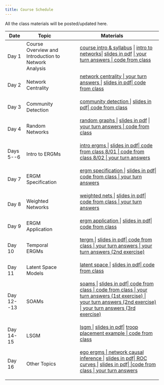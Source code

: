 ```yaml
---
title: Course Schedule
---
```

<p>
All the class materials will be posted/updated here.
</p>

<div>
  <table class="table table-striped table-hover">
    <thead>
      <tr>
        <th>Date</th>
        <th>Topic</th>
        <th>Materials</th>
              </tr>
    </thead>
    <tbody>
      <tr>
        <td>Day 1</td>
        <td>Course Overview and  <br>
         Introduction to Network Analysis</td>
        <td>
          <dl>
          <dd><a href="../materials/Slides/01_welcome.pdf" target=_blank>course intro & syllabus</a> | <a href="../materials/Slides/02_getting_started.html" target=_blank>intro to networks</a>| <a href="../materials/Slides/02_getting_started.pdf" target=_blank>slides in pdf</a> |<a href="../materials/YourTurnAnswers/02_getting_started_yourturn.R"target=_blank> your turn answers </a>|<a href="../materials/Scripts/day1_script.R"target=_blank> code from class </a>
          </dd>
          </dl>
        </td>
      </tr>
      <tr>
        <td>Day 2</td>
        <td>Network Centrality</td>
        <td>
          <dl>
          <dd><a href="../materials/Slides/03_centrality.html" target=_blank>network centrality </a>  |<a href="../materials/YourTurnAnswers/03_centrality_yourturn.R"target=_blank> your turn answers </a>| <a href="../materials/Slides/03_centrality.pdf" target=_blank>slides in pdf</a>|<a href="../materials/Scripts/day2_script.R"target=_blank> code from class </a>
          </dd>
          </dl>
        </td>
      </tr>
      <tr>
        <td>Day 3</td>
        <td>Community Detection</td>
        <td>
          <dl>
          <dd><a href="../materials/Slides/04_communities.html" target=_blank>community detection </a>  | <a href="../materials/Slides/04_communities.pdf" target=_blank>slides in pdf</a>|<a href="../materials/Scripts/day3_script.R"target=_blank> code from class </a>
          </dd>
          </dl>
        </td>
      </tr>
      <tr>
        <td>Day 4</td>
        <td>Random Networks</td>
        <td>
          <dl>
          <dd><a href="../materials/Slides/05_random_graphs.html" target=_blank>random graphs </a>  | <a href="../materials/Slides/05_random_graphs.pdf" target=_blank>slides in pdf</a> |<a href="../materials/YourTurnAnswers/05_random_nets_yourturn.R"target=_blank> your turn answers </a>|<a href="../materials/Scripts/day4_script.R"target=_blank> code from class </a>
          </dd>
          </dl>
        </td>
      </tr>
      <tr>
        <td>Days 5--6</td>
        <td>Intro to ERGMs</td>
        <td>
          <dl>
          <dd><a href="../materials/Slides/06_intro_ergms.html" target=_blank>intro ergms </a>  | <a href="../materials/Slides/06_intro_ergms.pdf" target=_blank>slides in pdf</a>|<a href="../materials/Scripts/script080122.R"target=_blank> code from class 8/01 </a>|<a href="../materials/Scripts/script080222.R"target=_blank> code from class 8/02 </a>|<a href="../materials/YourTurnAnswers/06_intro_ergms_yourturn.R"target=_blank> your turn answers </a>
          </dd>
          </dl>
        </td>
      </tr>
      <tr>
        <td>Day 7</td>
        <td>ERGM Specification</td>
        <td>
          <dl>
          <dd><a href="../materials/Slides/07_ergm_specification.html" target=_blank>ergm specification </a>  | <a href="../materials/Slides/07_ergm_specification.pdf" target=_blank>slides in pdf</a>|<a href="../materials/Scripts/script080322.R"target=_blank> code from class </a>|<a href="../materials/YourTurnAnswers/07_ergm_spec_yourturn.R"target=_blank> your turn answers </a>
          </dd>
          </dl>
        </td>
      </tr>
      <tr>
        <td>Day 8</td>
        <td>Weighted Networks</td>
        <td>
          <dl>
          <dd><a href="../materials/Slides/08_weighted_nets.html" target=_blank>weighted nets </a>  | <a href="../materials/Slides/08_weighted_nets.pdf" target=_blank>slides in pdf</a>|<a href="../materials/Scripts/day9_script.R"target=_blank> code from class </a>|<a href="../materials/YourTurnAnswers/08_valued_ergms_yourturn.R"target=_blank> your turn answers </a>
          </dd>
          </dl>
        </td>
      </tr>
      <tr>
        <td>Day 9</td>
        <td>ERGM Application</td>
        <td>
          <dl>
          <dd><a href="../materials/Slides/09_ergm_application.html" target=_blank>ergm application </a>  | <a href="../materials/Slides/09_ergm_application.pdf" target=_blank>slides in pdf</a>|<a href="../materials/Scripts/.day10_script.R"target=_blank> code from class </a>
          </dd>
          </dl>
        </td>
      </tr>
      <tr>
        <td>Day 10</td>
        <td>Temporal ERGMs</td>
        <td>
          <dl>
          <dd><a href="../materials/Slides/10_tergm.html" target=_blank>tergm </a>  | <a href="../materials/Slides/10_tergm.pdf" target=_blank>slides in pdf</a>|<a href="../materials/Scripts/.day11_script.R"target=_blank> code from class </a>|<a href="../materials/YourTurnAnswers/.10_tergms_yourturn.R"target=_blank> your turn answers </a>|<a href="../materials/YourTurnAnswers/.10_tergms_yourturn1.R"target=_blank> your turn answers (2nd exercise) </a>
          </dd>
          </dl>
        </td>
      </tr>
      <tr>
        <td>Day 11</td>
        <td>Latent Space Models</td>
        <td>
          <dl>
          <dd><a href="../materials/Slides/11_latent_space.html" target=_blank>latent space </a>  | <a href="../materials/Slides/11_latent_space.pdf" target=_blank>slides in pdf</a>|<a href="../materials/Scripts/day12_script.R"target=_blank> code from class </a>
          </dd>
          </dl>
        </td>
      </tr>
      <tr>
        <td>Day 12--13</td>
        <td>SOAMs</td>
        <td>
          <dl>
          <dd><a href="../materials/Slides/12_soam.html" target=_blank>soams </a>  | <a href="../materials/Slides/12_soam.pdf" target=_blank>slides in pdf</a>|<a href="../materials/Scripts/day14_script.R"target=_blank> code from class </a>|<a href="../materials/Scripts/day16_script.R"target=_blank> code from class  </a>|<a href="../materials/YourTurnAnswers/12_soam_yourturn.R"target=_blank> your turn answers (1st exercise) </a>|<a href="../materials/YourTurnAnswers/12_soam_yourturn1.R"target=_blank> your turn answers (2nd exercise) </a>|<a href="../materials/YourTurnAnswers/12_soam_yourturn2.R"target=_blank> your turn answers (3rd exercise) </a>
          </dd>
          </dl>
        </td>
      </tr>
            <tr>
        <td>Day 14-15</td>
        <td>LSGM</td>
        <td>
          <dl>
          <dd><a href="../materials/Slides/13_lsgm.html" target=_blank>lsgm </a>  | <a href="../materials/Slides/13_lsgm.pdf" target=_blank>slides in pdf</a>| <a href="../materials/Slides/Niemanetal_PS2017.pdf" target=_blank> troop placement example </a>|<a href="../materials/Scripts/.day17_script.R"target=_blank> code from class </a>
          </dd>
          </dl>
        </td>
      </tr>
      <tr>
        <td>Day 16</td>
        <td>Other Topics</td>
        <td>
          <dl>
          <dd><a href="../materials/Slides/14_ego_ergms.html" target=_blank>ego ergms </a>  |<a href="../materials/Slides/16_causal_nets.html" target=_blank> network causal inference  </a> | <a href="../materials/Slides/15_ROC_curves.pdf" target=_blank>slides in pdf</a>|<a href="../materials/Slides/15_ROC_curves.html" target=_blank> ROC curves </a>  | <a href="../materials/Slides/15_ROC_curves.pdf" target=_blank>slides in pdf</a>|<a href="../materials/Scripts/.day18_script.R"target=_blank>
          |<a href="../materials/Scripts/.day19_script.R"target=_blank>code from class </a>|<a href="../materials/YourTurnAnswers/.15_ROC_yourturn.R"target=_blank> your turn answers </a>
          </dd>
          </dl>
        </td>
      </tr>
    </tbody>
  </table>
</div>
